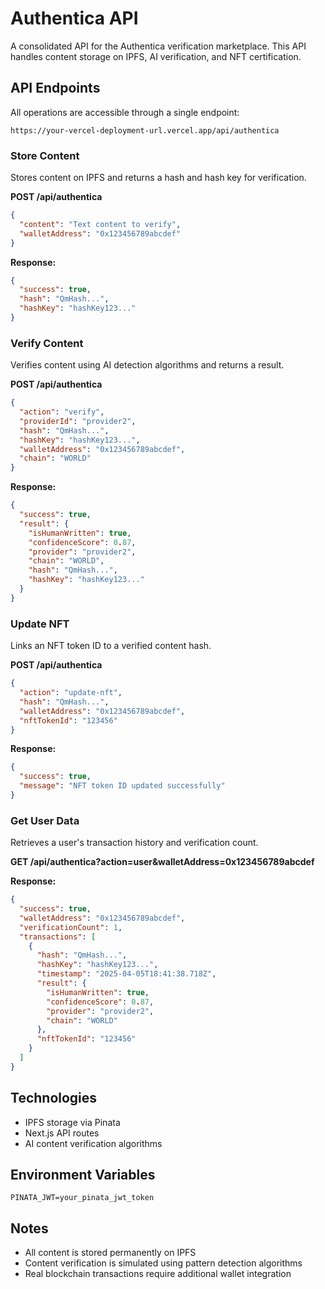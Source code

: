 # Authentica API

A consolidated API for the Authentica verification marketplace. This API handles content storage on IPFS, AI verification, and NFT certification.

## API Endpoints

All operations are accessible through a single endpoint:

```
https://your-vercel-deployment-url.vercel.app/api/authentica
```

### Store Content

Stores content on IPFS and returns a hash and hash key for verification.

**POST /api/authentica**

```json
{
  "content": "Text content to verify",
  "walletAddress": "0x123456789abcdef"
}
```

**Response:**

```json
{
  "success": true,
  "hash": "QmHash...",
  "hashKey": "hashKey123..."
}
```

### Verify Content

Verifies content using AI detection algorithms and returns a result.

**POST /api/authentica**

```json
{
  "action": "verify",
  "providerId": "provider2",
  "hash": "QmHash...",
  "hashKey": "hashKey123...",
  "walletAddress": "0x123456789abcdef",
  "chain": "WORLD"
}
```

**Response:**

```json
{
  "success": true,
  "result": {
    "isHumanWritten": true,
    "confidenceScore": 0.87,
    "provider": "provider2",
    "chain": "WORLD",
    "hash": "QmHash...",
    "hashKey": "hashKey123..."
  }
}
```

### Update NFT

Links an NFT token ID to a verified content hash.

**POST /api/authentica**

```json
{
  "action": "update-nft",
  "hash": "QmHash...",
  "walletAddress": "0x123456789abcdef",
  "nftTokenId": "123456"
}
```

**Response:**

```json
{
  "success": true,
  "message": "NFT token ID updated successfully"
}
```

### Get User Data

Retrieves a user's transaction history and verification count.

**GET /api/authentica?action=user&walletAddress=0x123456789abcdef**

**Response:**

```json
{
  "success": true,
  "walletAddress": "0x123456789abcdef",
  "verificationCount": 1,
  "transactions": [
    {
      "hash": "QmHash...",
      "hashKey": "hashKey123...",
      "timestamp": "2025-04-05T18:41:38.718Z",
      "result": {
        "isHumanWritten": true,
        "confidenceScore": 0.87,
        "provider": "provider2",
        "chain": "WORLD"
      },
      "nftTokenId": "123456"
    }
  ]
}
```

## Technologies

- IPFS storage via Pinata
- Next.js API routes
- AI content verification algorithms

## Environment Variables

```
PINATA_JWT=your_pinata_jwt_token
```

## Notes

- All content is stored permanently on IPFS
- Content verification is simulated using pattern detection algorithms
- Real blockchain transactions require additional wallet integration
